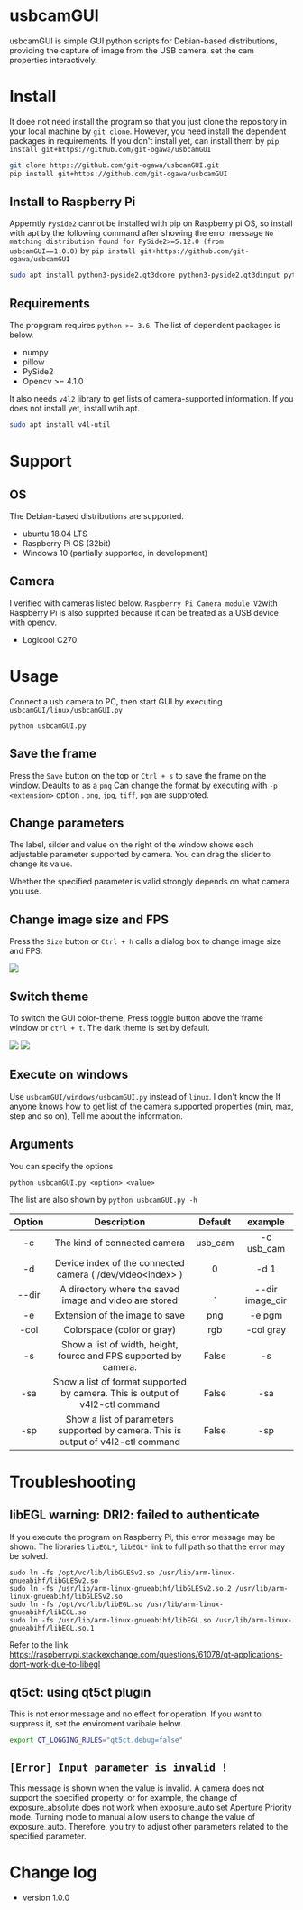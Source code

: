 usbcamGUI
=======

usbcamGUI is simple GUI python scripts for Debian-based distributions, providing the capture of image from the USB camera, set the cam properties interactively.


# Install
It doee not need install the program so that you just clone the repository in your local machine by `git clone`. However, you need install the dependent packages in requirements. If you don't install yet, can install them by `pip install git+https://github.com/git-ogawa/usbcamGUI`

```bash
git clone https://github.com/git-ogawa/usbcamGUI.git
pip install git+https://github.com/git-ogawa/usbcamGUI
```

## Install to Raspberry Pi
Apperntly `Pyside2` cannot be installed with pip on Raspberry pi OS, so install with apt by the following command after showing the error message `No matching distribution found for PySide2>=5.12.0 (from usbcamGUI==1.0.0)` by `pip install git+https://github.com/git-ogawa/usbcamGUI`
```bash
sudo apt install python3-pyside2.qt3dcore python3-pyside2.qt3dinput python3-pyside2.qt3dlogic python3-pyside2.qt3drender python3-pyside2.qtcharts python3-pyside2.qtconcurrent python3-pyside2.qtcore python3-pyside2.qtgui python3-pyside2.qthelp python3-pyside2.qtlocation python3-pyside2.qtmultimedia python3-pyside2.qtmultimediawidgets python3-pyside2.qtnetwork python3-pyside2.qtopengl python3-pyside2.qtpositioning python3-pyside2.qtprintsupport python3-pyside2.qtqml python3-pyside2.qtquick python3-pyside2.qtquickwidgets python3-pyside2.qtscript python3-pyside2.qtscripttools python3-pyside2.qtsensors python3-pyside2.qtsql python3-pyside2.qtsvg python3-pyside2.qttest python3-pyside2.qttexttospeech python3-pyside2.qtuitools python3-pyside2.qtwebchannel python3-pyside2.qtwebsockets python3-pyside2.qtwidgets python3-pyside2.qtx11extras python3-pyside2.qtxml python3-pyside2.qtxmlpatterns python3-pyside2uic
```

## Requirements
The propgram requires `python >= 3.6`. The list of dependent packages is below. 

- numpy
- pillow
- PySide2
- Opencv >= 4.1.0

It also needs `v4l2` library to get lists of camera-supported information. If you does not install yet, install wtih apt.
```bash
sudo apt install v4l-util
```

# Support

## OS
The Debian-based distributions are supported.

- ubuntu 18.04 LTS
- Raspberry Pi OS (32bit)
- Windows 10 (partially supported, in development)

## Camera
I verified with cameras listed below. `Raspberry Pi Camera module V2`with Raspberry Pi is also supprted because it can be treated as a USB device with opencv.

- Logicool C270


# Usage
Connect a usb camera to PC, then start GUI by executing `usbcamGUI/linux/usbcamGUI.py`
```
python usbcamGUI.py
```

## Save the frame
Press the `Save` button on the top or `Ctrl + s` to save the frame on the window. Deaults to as a `png` Can change the format by executing with `-p <extension>` option . `png`, `jpg`, `tiff`, `pgm` are supproted.


## Change parameters
The label, silder and value on the right of the window shows each adjustable parameter supported by camera. You can drag the slider to change its value.


Whether the specified parameter is valid strongly depends on what camera you use. 


## Change image size and FPS
Press the `Size` button or `Ctrl + h` calls a dialog box to change image size and FPS.

![](img/dialog.png)



## Switch theme
To switch the GUI color-theme, Press toggle button above the frame window or `ctrl + t`. The dark theme is set by default.


![](img/aaa.png) ![](img/bbb.png)


## Execute on windows
Use `usbcamGUI/windows/usbcamGUI.py` instead of `linux`. I don't know the If anyone knows how to get list of the camera supported properties (min, max, step and so on), Tell me about the information.





## Arguments

You can specify the options
```
python usbcamGUI.py <option> <value>
```

The list are also shown by `python usbcamGUI.py -h`

| Option | Description | Default | example |
| :--: | :--: | :--: | :--: |
| -c | The kind of connected camera | usb_cam | -c usb_cam |
| -d | Device index of the connected camera ( /dev/video\<index> ) | 0 | -d 1 |
| --dir | A directory where the saved image and video are stored  | . | --dir image_dir |
| -e | Extension of the image to save | png | -e pgm |
| -col | Colorspace (color or gray) | rgb | -col gray |
| -s | Show a list of width, height, fourcc and FPS supported by camera. | False | -s |
| -sa | Show a list of format supported by camera. This is output of v4l2-ctl command | False | -sa |
| -sp | Show a list of parameters supported by camera. This is output of v4l2-ctl command | False | -sp |




# Troubleshooting

## libEGL warning: DRI2: failed to authenticate
If you execute the program on Raspberry Pi, this error message may be shown. The libraries `libEGL*`, `libEGL*` link to full path so that the error may be solved.
```
sudo ln -fs /opt/vc/lib/libGLESv2.so /usr/lib/arm-linux-gnueabihf/libGLESv2.so
sudo ln -fs /usr/lib/arm-linux-gnueabihf/libGLESv2.so.2 /usr/lib/arm-linux-gnueabihf/libGLESv2.so
sudo ln -fs /opt/vc/lib/libEGL.so /usr/lib/arm-linux-gnueabihf/libEGL.so
sudo ln -fs /usr/lib/arm-linux-gnueabihf/libEGL.so /usr/lib/arm-linux-gnueabihf/libEGL.so.1
```
Refer to the link https://raspberrypi.stackexchange.com/questions/61078/qt-applications-dont-work-due-to-libegl



## qt5ct: using qt5ct plugin
This is not error message and no effect for operation. If you want to suppress it, set the enviroment varibale below.
```bash
export QT_LOGGING_RULES="qt5ct.debug=false"
```

## `[Error] Input parameter is invalid !`  
This message is shown when the value is invalid. A camera does not support the specified property. or for example, the change of exposure_absolute does not work when exposure_auto set Aperture Priority mode. Turning mode to manual allow users to change the value of exposure_auto. Therefore, you try to adjust other parameters related to the specified parameter.



# Change log
- version 1.0.0